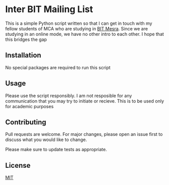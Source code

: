 # Inter BIT Mailing List

This is a simple Python script written so that I can get in touch with my fellow students of MCA who are studying in [BIT Mesra](https://www.bitmesra.ac.in/). Since we are studying in an online mode, we have no other intro to each other. I hope that this bridges the gap

## Installation

No special packages are required to run this script 

## Usage

Please use the script responsibly. I am not resposible for any communication that you may try to initiate or recieve. This is to be used only for academic purposes

## Contributing
Pull requests are welcome. For major changes, please open an issue first to discuss what you would like to change.

Please make sure to update tests as appropriate.

## License
[MIT](https://choosealicense.com/licenses/mit/)